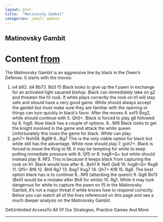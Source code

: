 ```yaml
---
layout: post
title:  "Matinovsky Gambit"
categories: jekyll update
---
```


## Matinovsky Gambit
# Content [from](https://www.thechesswebsite.com/matinovsky-gambit/)

The Matinovsky Gambit is an aggressive line by black in the Owen’s Defense. It starts with the moves:
1. e4 b62. d4 Bb73. Bd3 f5
Black looks to give up the f pawn in exchange for an activated light squared bishop. Black can immediately take on g2 and threaten the h1 rook. If white plays correctly the rook on h1 will stay safe and should have a very good game. White should always accept the gambit but must make sure they are familiar with the opening or things can turn quickly in black’s favor.
After the moves 4. exf5 Bxg2, white should continue with 5. Qh5+. Black is forced to play g6 followed by 6. fxg6. Now black has a couple of options.
6…Nf6
Black looks to get the knight involved in the game and attack the white queen. Unfortunately this loses the game for black. White can play:
7. gxh7+ Nxh58. Bg6#
6…Bg7
This is the only viable option for black but white still has the advantage. White now should play 7. gxh7+. Black is forced to move the King to f8.
It may be tempting for white to keep putting immediate pressure with 8. Qf5 or 8. hxg8=Q+ but white should instead play 8. Nf3. This is because it keeps black from capturing the rook on h1. Black would lose after 8…Bxh1 9. Ne5 Qe8 10. hxg8=Q+ Rxg8 11. Qf5+ Bf6 12. Bh6 Rg7 13. Bxg7 Kxg7 14. Qh7+ Kf8 15. Bg6.
The best option black has is to continue 8…Nf6 (attacking the queen) 9. Qg6 Bxf3 (Bxh1 would be a mistake after Bh6 for white) 10. Rg1.
While it may look dangerous for white to capture the pawn on f5 in the Matinovsky Gambit, it’s not a major threat if white knows how to respond correctly.
Below you can watch all of the lines referenced on this page and see a much deeper analysis on the Matinovsky Gambit.

GetUnlimited AccessTo All Of Our Strategies, Practice Games And More

---

